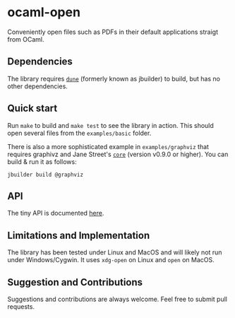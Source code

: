# ocaml-open
Conveniently open files such as PDFs in their default applications straigt from OCaml.

## Dependencies
The library requires [`dune`](https://github.com/ocaml/dune) (formerly known as jbuilder) to build, but has no other dependencies.

## Quick start
Run `make` to build and `make test` to see the library in action. This should open several files from the `examples/basic` folder.

There is also a more sophisticated example in `examples/graphviz` that requires graphivz and Jane Street's [`core`](https://opensource.janestreet.com/core/) (version v0.9.0 or higher). You can build & run it as follows:
```
jbuilder build @graphviz
```

## API
The tiny API is documented [here](https://smolkaj.github.io/ocaml-open/).

## Limitations and Implementation
The library has been tested under Linux and MacOS and will likely not run under Windows/Cygwin. It uses `xdg-open` on Linux and `open` on MacOS.

## Suggestion and Contributions
Suggestions and contributions are always welcome. Feel free to submit pull requests.
